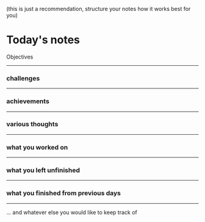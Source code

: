 (this is just a recommendation, structure your notes how it works best for you)

# Today's notes

Objectives

___

###  challenges

___

###  achievements

___

###  various thoughts

___ 

###  what you worked on

___

###  what you left unfinished

___

###  what you finished from previous days

___

...  and whatever else you would like to keep track of